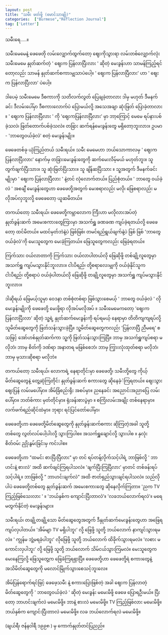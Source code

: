 ```yaml
---
layout: post
title: "သမီး ဖတ်ဖို့ (မောင်သာချို)"
categories:  ["Burmese","Reflection Journal"]
tag: ['Letter']
---
```

သမီးရေ.....။

သမီးမေမေနဲ့ ဖေဖေတို လမ်းလျှောက်ထွက်တော့ ဈေးကိုသွားရာ လမ်းတစ်လျှောက်လုံး သမီးမေမေ နှုတ်ဆက်တဲ့ ' ဈေးက ပြန်လာပြီးလား ' ဆိုတဲ့ မေးခွန်းဟာ သာမန်ကြည့်ရင်တော့လည်း သာမန် နှုတ်ဆက်စကားမျှသာပဲပေါ့။ ' ဈေးက ပြန်လာပြီလား' ဟာ ' ဈေးက ပြန်လာပြီးလာ' ပဲပေါ့။
<!-- more -->

ဒါပေမဲ့ သမီးမေမေ ဒီစကားကို သတိလက်လွတ် ပြေချခဲ့တာလား ဒါမှ မဟုတ် ဒီမနက်ခင်း ဒီလမ်းပေါ်မှာ ဒီစကားလောက်ပဲ ပြောမယ်လို့ အသေအချာ ဆုံးဖြတ် ပြောခဲ့တာလား ။ ' ဈေးက ပြန်လာပြီလား ' ကို 'ဈေးကပြန်လာပြီလား' မှာ ဘာ့ကြောင့် မေမေ ရပ်နားပစ်ခဲ့သလဲ၊ ဖြတ်တောက်ပစ်ခဲ့သလဲ။ တခြား ဆက်ရန်မေးခွန်းတွေ မရှိတော့ဘူးလား။ ဥပမာ - 'ဘာတွေဝယ်ခဲ့လဲ' စတဲ့ မေးခွန်းမျိုး။

ဖေဖေတစ်ခု ယုံကြည်တယ် သမီးရယ်။ သမီး မေမေဟာ ဘယ်သောကာလမှ ' ဈေးက ပြန်လာပြီးလား' နောက်မှ တခြားမေးခွန်းတွေကို ဆက်မေးလိမ့်မယ် မဟုတ်ဘူး။ သူ တွက်ချက်ပြီးသား။ သူ ဆုံးဖြတ်ပြိးသား။ သူ ချိန်ဆပြီးသား ။ သူ့အတွက် ဒီမနက်ခင်းမျိုးမှာ ' ဈေးက ပြန်လာပြီလား ' နဲ့တင် လုံလောက်တယ်။ ပြည်စုံတယ်။ ' ဘာတွေ ဝယ်ခဲ့လဲ ' အစချီ မေးခွန်းတွေဟာ ဖေဖေတို့အတွက် မေးစရာလည်း မလို၊ ဖြေစရာလည်း မလိုအပ်လှဘူးလို့ ဖေဖေတော့ ယူဆမိတယ်။

တကယ်တော့ သမီးရယ်၊ ဖေဖေတို့ကမ္ဘာလောက ကြီးဟာ မလိုလားအပ်တဲ့ နှုတ်ခွန်းဆက် အမေးစကားတွေကြားမှာ အသက်ရှူ ခဏခဏ ကျပ်ခဲ့ရတယ်လို့ ဖေဖေတော့ ထင်မိတယ်။ မထင်မှတ်ဘဲနဲ့ပဲ ဖြစ်ဖြစ်၊ တမင်ရည်ရွယ်ချက်နဲ့ပဲ ဖြစ် ဖြစ် 'ဘာတွေ ဝယ်ခဲ့လဲ'ကို မေးသူတွေက မေးခဲ့ကြတယ်။ ဖြေသူတွေကလည်း ဖြေခဲ့ရတယ်။

ကြက်သား ဝယ်လာတာကို ကြက်သား ဝယ်လာပါတယ်လို ဖြေဆိုဖို့ တစ်ချို့လူတွေမှာ အသက်ရှူ ကျပ်မသွားနိုင်ဘူးလား။ ငါးပိရည်၊ တို့စရာလေးမျှကို ဝယ်ခဲ့နိုင်သူက ငါးပိရည်၊ တို့စရာပဲ ဝယ်ခဲ့ပါတယ်လို ဖြေဆိုဖို့ တချို့လူတွေမှာ အသက်ရှူ ကျပ်မသွားနိုင်ဘူးလား။

ဒါဆိုရယ် ဖြေမယ့်သူမှာ ဝေဒနာ တစ်စုံတစ်ရာ ဖြစ်သွားစေမယ့် ' ဘာတွေ ဝယ်ခဲ့လဲ ' လို မေးခွန်းမျိုးကို ဖေဖေတို့ မေးဖို့ရာ လိုအပ်မလိုအပ် ။ သမီးမေမေကတော့ 'ဈေးကပြန်လာပြီးလာ' ဆိုတဲ့ သူ့ရဲ့ နှုတ်ဆက်မေးခွန်းကို ရပ်ရမယ့် နေရာမှာ တိတိကျကျရပ်လို့ သူမိတ်ဆွေတွေကို ဖြတ်သန်းသွားခဲ့ပြီ။ သူ့မိတ်ဆွေတွေကလည်း 'ပြန်လာပြီ ညီမရေ' စသဖြင့် အော်ဟစ်နှုတ်ဆက်ကာ သူ့ကို ဖြတ်သန်းသွားကြပြီ။ ဘာမှ အသက်ရှူကျပ်စရာ မလိုဘဲ၊ ဘာမှ စိတ်ကို ဒဏ်ရာ အနာတရ မဖြစ်စေဘဲ၊ ဘာမှ ကြွားလုံးထုတ်စရာ မလိုဘဲ၊ ဘာမှ မုသားဆိုစရာ မလိုဘဲ။

တကယ်တော့ သမီးရယ်၊ လောကရဲ့ နေရာတိုင်းမှာ ဖေဖေတို့၊ သမီးတို့တွေ ကိုယ့်မိတ်ဆွေတွေနဲ့ တွေ့ဆုံကြတိုင်း နှုတ်ခွန်းဆက် စကားတွေ ဆိုနေခဲ့ဲကြရတယ်။ ဈေးသွားဈေးပြန် လမ်းမပေါ်မှာ။ အိမ်ခြံစည်းရိုး အစပ်မှာ။ ညနေခင်း အညောင်းအညာပြေ လမ်းပေါ်မှာ။ ဘတ်စ်ကား မှတ်တိုင်မှာ။ ရုံးခန်းစားပွဲမှာ ။ စကြံၤလမ်းအချိုး တစ်နေရာမှာ။ လက်ဖက်ရည်ဆိုင်ထဲမှာ။ ဘုရား ရင်ပြင်တော်ပေါ်မှာ၊

ဖေဖေတို့ဟာ ဖေဖေတို့မိတ်ဆွေတွေကို နှုတ်ခွန်းဆက်စကား ဆိုကြတဲ့အခါ သူတို့တစ်တွေ လွတ်လပ်ပေါ့ပါးလို့ သွားကြပါစ။ အသက်ရှူချောင်လို့ သွားပါစ ။ နှလုံး စိတ်ဝမ်း ညှိုးနွမ်းခြင်းမှ ကင်းပါစ။

ဖေဖေတို့ဟာ "ထမင်း စားပြီးပြီလား" မှာ တင် ရပ်တန့်လိုက်သင့်ပါရဲ့ ဘာဖြစ်လို့ ' ဘာဟင်းနဲ့ စားလဲ' အထိ ဆက်ချင်ကြရပါသလဲ။ 'ချက်ပြီးကြပြီလား' မှာတင် တစ်ခန်းရပ်သင့်ပါရဲ့။ ဘာဖြစ်လို့ " ဘာဟင်းချက်လဲ" အထိ ဇာတ်ရှည်သွားချင်ရပါသလဲ။ သည်လိုပါပဲ ဖေဖေတို့တစ်တွေ နှုတ်ခွန်းဆက် အမေးစကားတွေ ဆိုနေလိုက်ကြတာ။ 'ညက TV ကြည့်ဖြစ်သေးလား ' ။ 'ဘယ်နှစ်က ကျောင်းပြီးတာလဲ'။ 'လခဘယ်လောက်ရလဲ'။ မရေမတွက်နိုင်တဲ့ မေးခွန်းများ။

သမီးရယ်၊ တချို့တချို့သော မိတ်ဆွေတွေအတွက် ဒီနှုတ်ဆက်မေးခွန်းတွေဟာ အဖြေရ ကျပ်လှပါတယ်။ 'အိမ်မျာ TV မရှိပါဘူး' လို့ ဖြေဖို့ သူတို့ ဘယ်လောက် နာကျင်သွားရမလဲ။ ' ကျွန်မ ဘွဲ့မရခဲ့ပါဘူး' လိုဖြေဖို့ သူတို့ ဘယ်လောက် ထိခိုက်သွားရမလဲ။ 'လစား မကောင်းလှပါဘူး' လို့ ဖြေဖို့ သူတို့ ဘယ်လောက် သိမ်ငယ်သွားကြမလဲ။ မေးသူတွေက မေးနေကြလို့ ဖြေသူတွေ့က ဖြေခဲဲကြရရှာပြီ။ ဖေဖေတို့ဟာ ဖေဖေတို့ရဲ စကားတွေနဲ့ အသိမိတ်ဆွေတွေကို မလောင်မြိုက်သွားစေသင့်ဘူးလေ။

အိမ်ပြန်ရောက်ရင်ဖြင့် ဖေဖေ့သမီး နဲ့ စကားပြောဖြစ်တဲ့ အခါ ဈေးက ပြန်လာတဲ့ မိတ်ဆွေတွေကို ' ဘာတွေဝယ်ခဲ့လဲ ' ဆိုတဲ့ မေးခွန်း မမေးမိဖို့ ဖေဖေ ပြောရဦးမယ်။ ပြီးတော့ ဘာဟင်းချက်လဲ မမေးမိဖို့။ ဘာနဲ့ စားလဲ မမေးမိဖို့။ TV ကြည့်ဖြစ်လား မမေးမိဖို့။ ဘယ်နှစ်က ကျောင်းပြီးတာလဲ မမေးမိဖို့။ လခ ဘယ်လောက်ရလဲ မမေးမိဖို့။


(ချယ်ရီ၊ ဇန်နဝါရီ ၁၉၉၈ ) မှ ကောက်နှုတ်တင်ပြညည်။
